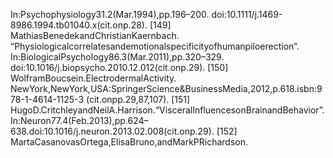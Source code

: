 In:Psychophysiology31.2(Mar.1994),pp.196–200.
doi:10.1111/j.1469-8986.1994.tb01040.x(cit.onp.28).
[149] MathiasBenedekandChristianKaernbach.
“Physiologicalcorrelatesandemotionalspecificityofhumanpiloerection”.
In:BiologicalPsychology86.3(Mar.2011),pp.320–329.
doi:10.1016/j.biopsycho.2010.12.012(cit.onp.29).
[150] WolframBoucsein.ElectrodermalActivity.
NewYork,NewYork,USA:SpringerScience&BusinessMedia,2012,p.618.isbn:978-1-4614-1125-3
(cit.onpp.29,87,107).
[151] HugoD.CritchleyandNeilA.Harrison.“VisceralInfluencesonBrainandBehavior”.
In:Neuron77.4(Feb.2013),pp.624–638.doi:10.1016/j.neuron.2013.02.008(cit.onp.29).
[152] MartaCasanovasOrtega,ElisaBruno,andMarkPRichardson.
